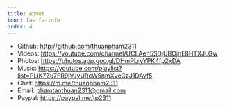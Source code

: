 ```yaml
---
title: About
icon: fas fa-info
order: 4
---
```


- Github: <http://github.com/thuanpham2311>
- Videos: <https://youtube.com/channel/UCLAeh5SDjUBOjnE8HTXJLGw>
- Photos: <https://photos.app.goo.gl/DHmPLryYPK4fp2xDA>
- Music: <https://youtube.com/playlist?list=PLiK7Zu7FR9jVJyURcW5nmXveGzJ1DAvf5>
- Chat: <https://m.me/thuanpham2311>
- Email: [phamtanthuan2311@gmail.com](mailto:phamtanthuan2311@gmail.com)
- Paypal: <https://paypal.me/tp2311>
